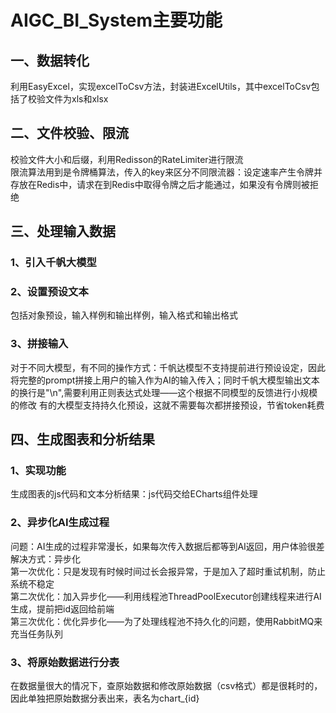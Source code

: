 # AIGC_BI_System主要功能  

## 一、数据转化  
利用EasyExcel，实现excelToCsv方法，封装进ExcelUtils，其中excelToCsv包括了校验文件为xls和xlsx  
## 二、文件校验、限流  
校验文件大小和后缀，利用Redisson的RateLimiter进行限流  
限流算法用到是令牌桶算法，传入的key来区分不同限流器：设定速率产生令牌并存放在Redis中，请求在到Redis中取得令牌之后才能通过，如果没有令牌则被拒绝
## 三、处理输入数据  
### 1、引入千帆大模型  
### 2、设置预设文本  
包括对象预设，输入样例和输出样例，输入格式和输出格式  
### 3、拼接输入  
对于不同大模型，有不同的操作方式：千帆达模型不支持提前进行预设设定，因此将完整的prompt拼接上用户的输入作为AI的输入传入；同时千帆大模型输出文本的换行是"\\n",需要利用正则表达式处理——这个根据不同模型的反馈进行小规模的修改
有的大模型支持持久化预设，这就不需要每次都拼接预设，节省token耗费  
## 四、生成图表和分析结果  
### 1、实现功能  
生成图表的js代码和文本分析结果：js代码交给ECharts组件处理  
### 2、异步化AI生成过程  
问题：AI生成的过程非常漫长，如果每次传入数据后都等到AI返回，用户体验很差  
解决方式：异步化  
第一次优化：只是发现有时候时间过长会报异常，于是加入了超时重试机制，防止系统不稳定  
第二次优化：加入异步化——利用线程池ThreadPoolExecutor创建线程来进行AI生成，提前把id返回给前端  
第三次优化：优化异步化——为了处理线程池不持久化的问题，使用RabbitMQ来充当任务队列  
### 3、将原始数据进行分表  
在数据量很大的情况下，查原始数据和修改原始数据（csv格式）都是很耗时的，因此单独把原始数据分表出来，表名为chart_{id}  

